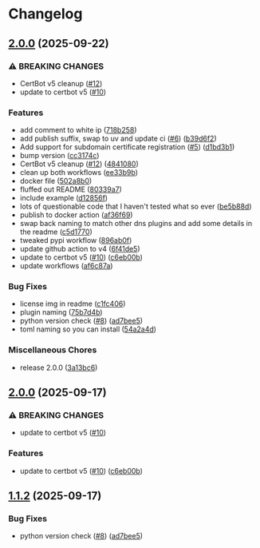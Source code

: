 # Changelog

## [2.0.0](https://github.com/ALameLlama/certbot-dns-synergy-wholesale/compare/v2.0.0...v2.0.0) (2025-09-22)


### ⚠ BREAKING CHANGES

* CertBot v5 cleanup ([#12](https://github.com/ALameLlama/certbot-dns-synergy-wholesale/issues/12))
* update to certbot v5 ([#10](https://github.com/ALameLlama/certbot-dns-synergy-wholesale/issues/10))

### Features

* add comment to white ip ([718b258](https://github.com/ALameLlama/certbot-dns-synergy-wholesale/commit/718b258b0099ca0ce184daae8c7302b2e244b8e6))
* add publish suffix, swap to uv and update ci ([#6](https://github.com/ALameLlama/certbot-dns-synergy-wholesale/issues/6)) ([b39d6f2](https://github.com/ALameLlama/certbot-dns-synergy-wholesale/commit/b39d6f294f2afbd062fa07f1041b4731183dfacc))
* Add support for subdomain certificate registration ([#5](https://github.com/ALameLlama/certbot-dns-synergy-wholesale/issues/5)) ([d1bd3b1](https://github.com/ALameLlama/certbot-dns-synergy-wholesale/commit/d1bd3b1e6be05abc4a070ecd679b4302d8add57b))
* bump version ([cc3174c](https://github.com/ALameLlama/certbot-dns-synergy-wholesale/commit/cc3174c93917cc1d4aa4b84ab05f004e883357f3))
* CertBot v5 cleanup ([#12](https://github.com/ALameLlama/certbot-dns-synergy-wholesale/issues/12)) ([4841080](https://github.com/ALameLlama/certbot-dns-synergy-wholesale/commit/484108070eee712290a8e83c7eea0951eb995d39))
* clean up both workflows ([ee33b9b](https://github.com/ALameLlama/certbot-dns-synergy-wholesale/commit/ee33b9bb5c6f4250026437b9b87d07721888e55a))
* docker file ([502a8b0](https://github.com/ALameLlama/certbot-dns-synergy-wholesale/commit/502a8b0271dfb4a1fec29464fd4f15863c7e734a))
* fluffed out README ([80339a7](https://github.com/ALameLlama/certbot-dns-synergy-wholesale/commit/80339a703fd17b8fff780ce693ad4fbf2b2d73ec))
* include example ([d12856f](https://github.com/ALameLlama/certbot-dns-synergy-wholesale/commit/d12856fce0036084723bff3d068980eafb09c198))
* lots of questionable code that I haven't tested what so ever ([be5b88d](https://github.com/ALameLlama/certbot-dns-synergy-wholesale/commit/be5b88d852f26caac731e6bf610d11460a52932e))
* publish to docker action ([af36f69](https://github.com/ALameLlama/certbot-dns-synergy-wholesale/commit/af36f6973f642d1f2620da28399059433e60a0f2))
* swap back naming to match other dns plugins and add some details in the readme ([c5d1770](https://github.com/ALameLlama/certbot-dns-synergy-wholesale/commit/c5d1770c9da8dedbfaef098aacd8e06dd7d0dbbd))
* tweaked pypi workflow ([896ab0f](https://github.com/ALameLlama/certbot-dns-synergy-wholesale/commit/896ab0f3f2b6cd9fd90f782346a3dcca9f64186c))
* update github action to v4 ([6f41de5](https://github.com/ALameLlama/certbot-dns-synergy-wholesale/commit/6f41de503dcf70cd5874c28d40449d449e3eb9b3))
* update to certbot v5 ([#10](https://github.com/ALameLlama/certbot-dns-synergy-wholesale/issues/10)) ([c6eb00b](https://github.com/ALameLlama/certbot-dns-synergy-wholesale/commit/c6eb00b630b796a03d58af058e74abf36912b9e0))
* update workflows ([af6c87a](https://github.com/ALameLlama/certbot-dns-synergy-wholesale/commit/af6c87abf1378ff148204de1dd12b3d4b6ea6ef7))


### Bug Fixes

* license img in readme ([c1fc406](https://github.com/ALameLlama/certbot-dns-synergy-wholesale/commit/c1fc40623c6293edb123bb2467af004a44f063d0))
* plugin naming ([75b7d4b](https://github.com/ALameLlama/certbot-dns-synergy-wholesale/commit/75b7d4b7ca93dfa10255a9bc8747c75e8805d272))
* python version check ([#8](https://github.com/ALameLlama/certbot-dns-synergy-wholesale/issues/8)) ([ad7bee5](https://github.com/ALameLlama/certbot-dns-synergy-wholesale/commit/ad7bee52564a154dbf577974733918e9ad5b661a))
* toml naming so you can install ([54a2a4d](https://github.com/ALameLlama/certbot-dns-synergy-wholesale/commit/54a2a4d9c8c6b082d1edd228c7dd343399349d89))


### Miscellaneous Chores

* release 2.0.0 ([3a13bc6](https://github.com/ALameLlama/certbot-dns-synergy-wholesale/commit/3a13bc68d458392bd39416bb24ba9d4eb4560ece))

## [2.0.0](https://github.com/ALameLlama/certbot-dns-synergy-wholesale/compare/v1.1.2...v2.0.0) (2025-09-17)


### ⚠ BREAKING CHANGES

* update to certbot v5 ([#10](https://github.com/ALameLlama/certbot-dns-synergy-wholesale/issues/10))

### Features

* update to certbot v5 ([#10](https://github.com/ALameLlama/certbot-dns-synergy-wholesale/issues/10)) ([c6eb00b](https://github.com/ALameLlama/certbot-dns-synergy-wholesale/commit/c6eb00b630b796a03d58af058e74abf36912b9e0))

## [1.1.2](https://github.com/ALameLlama/certbot-dns-synergy-wholesale/compare/v1.1.1...v1.1.2) (2025-09-17)


### Bug Fixes

* python version check ([#8](https://github.com/ALameLlama/certbot-dns-synergy-wholesale/issues/8)) ([ad7bee5](https://github.com/ALameLlama/certbot-dns-synergy-wholesale/commit/ad7bee52564a154dbf577974733918e9ad5b661a))
